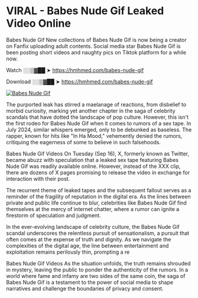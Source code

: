 # VIRAL - Babes Nude Gif Leaked Video Online

Babes Nude Gif New collections of Babes Nude Gif is now being a creator on Fanfix uploading adult contents. Social media star Babes Nude Gif is been posting short videos and naughty pics on Tiktok platform for a while now.

Watch ░░▒▓██ ➤ https://hmhmed.com/babes-nude-gif

Download ░░▒▓██ ➤ https://hmhmed.com/babes-nude-gif

[![Babes Nude Gif](https://i.imgur.com/dJHk4Zq.gif)](https://hmhmed.com/babes-nude-gif)

The purported leak has stirred a maelanage of reactions, from disbelief to morbid curiosity, marking yet another chapter in the saga of celebrity scandals that have dotted the landscape of pop culture. However, this isn't the first rodeo for Babes Nude Gif when it comes to rumors of a sex tape. In July 2024, similar whispers emerged, only to be debunked as baseless. The rapper, known for hits like "In Ha Mood," vehemently denied the rumors, critiquing the eagerness of some to believe in such falsehoods.

Babes Nude Gif Videos
On Tuesday (Sep 16), X, formerly known as Twitter, became abuzz with speculation that a leaked sex tape featuring Babes Nude Gif was readily available online. However, instead of the XXX clip, there are dozens of X pages promising to release the video in exchange for interaction with their post.

The recurrent theme of leaked tapes and the subsequent fallout serves as a reminder of the fragility of reputation in the digital era. As the lines between private and public life continue to blur, celebrities like Babes Nude Gif find themselves at the mercy of internet chatter, where a rumor can ignite a firestorm of speculation and judgment.

In the ever-evolving landscape of celebrity culture, the Babes Nude Gif scandal underscores the relentless pursuit of sensationalism, a pursuit that often comes at the expense of truth and dignity. As we navigate the complexities of the digital age, the line between entertainment and exploitation remains perilously thin, prompting a re

Babes Nude Gif Videos
As the situation unfolds, the truth remains shrouded in mystery, leaving the public to ponder the authenticity of the rumors. In a world where fame and infamy are two sides of the same coin, the saga of Babes Nude Gif is a testament to the power of social media to shape narratives and challenge the boundaries of privacy and consent.